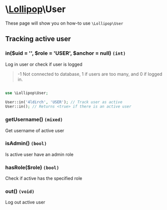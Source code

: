 # \\[Lollipop](http://github.com/4ldrich/lollipop-php)\User

These page will show you on how-to use ```\Lollipop\User``` 

## Tracking active user

### in($uid = '', $role = 'USER', $anchor = null) ```(int)```
Log in user or check if user is logged

> -1 Not connected to database, 1 if users are too many, and 0 if logged in.

```php

use \Lollipop\User;

User::in('4ldirch', 'USER'); // Track user as active
User::in(); // Returns <true> if there is an active user


```

### getUsername() ```(mixed)```
Get username of active user

### isAdmin() ```(bool)```
Is active user have an admin role

### hasRole($role) ```(bool)```
Check if active has the specified role

### out() ```(void)```
Log out active user
